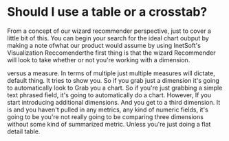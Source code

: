 # Should I use a table or a crosstab?

From a concept of our wizard recommender perspective, just to cover a little bit of this. You can begin your search for the ideal chart oubput by making a note ofwhat our product would assume by using InetSoft's Visualization Reccomenderthe first thing is that the wizard Recommender will look to take whether or not you're working with a dimension.

versus a measure. In terms of multiple just multiple measures will dictate, default thing. It tries to show you. So if you grab just a dimension it's going to automatically look to Grab you a chart. So if you're just grabbing a simple text phrased field, it's going to automatically do a chart. However, If you start introducing additional dimensions. And you get to a third dimension. It is and you haven't pulled in any metrics, any kind of numeric fields, it's going to be you're not really going to be comparing three dimensions without some kind of summarized metric. Unless you're just doing a flat detail table.
